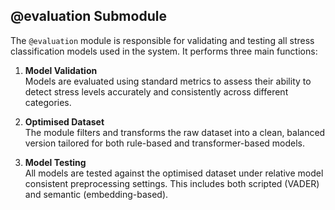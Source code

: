 ## @evaluation Submodule

The `@evaluation` module is responsible for validating and testing all stress classification models used in the system. It performs three main functions:

1. **Model Validation**  
   Models are evaluated using standard metrics to assess their ability to detect stress levels accurately and consistently across different categories.

2. **Optimised Dataset**  
   The module filters and transforms the raw dataset into a clean, balanced version tailored for both rule-based and transformer-based models.

3. **Model Testing**  
   All models are tested against the optimised dataset under relative  model consistent preprocessing settings. This includes both scripted (VADER) and semantic (embedding-based).